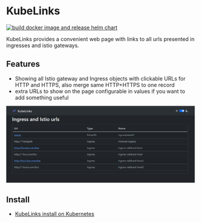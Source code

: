 # KubeLinks

[![build docker image and release helm chart](https://github.com/kkirara/KubeLinks/actions/workflows/release.yml/badge.svg)](https://github.com/kkirara/KubeLinks/actions/workflows/release.yml)

KubeLinks provides a convenient web page with links to all urls presented in ingresses and istio gateways.

## Features
  * Showing all Istio gateway and Ingress objects with clickable URLs for HTTP and HTTPS, also merge same HTTP+HTTPS to one record
  * extra URLs to show on the page configurable in values if you want to add something useful

![Screen](KubeLinksScreen.png)

## Install
  * [KubeLinks install on Kubernetes](https://kkirara.github.io/KubeLinks/)
